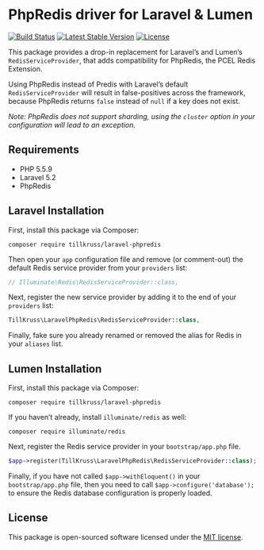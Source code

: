 # PhpRedis driver for Laravel & Lumen

[![Build Status](https://travis-ci.org/tillkruss/laravel-phpredis.svg?branch=master)](https://travis-ci.org/tillkruss/laravel-phpredis)
[![Latest Stable Version](https://poser.pugx.org/tillkruss/laravel-phpredis/v/stable)](https://packagist.org/packages/tillkruss/laravel-phpredis)
[![License](https://poser.pugx.org/tillkruss/laravel-phpredis/license)](https://packagist.org/packages/tillkruss/laravel-phpredis)

This package provides a drop-in replacement for Laravel’s and Lumen’s `RedisServiceProvider`, that adds compatibility for PhpRedis, the PCEL Redis Extension.

Using PhpRedis instead of Predis with Laravel’s default `RedisServiceProvider` will result in false-positives across the framework, because PhpRedis returns `false` instead of `null` if a key does not exist.

*Note: PhpRedis does not support sharding, using the `cluster` option in your configuration will lead to an exception.*

## Requirements

- PHP 5.5.9
- Laravel 5.2
- PhpRedis

## Laravel Installation

First, install this package via Composer:

```
composer require tillkruss/laravel-phpredis
```

Then open your `app` configuration file and remove (or comment-out) the default Redis service provider from your `providers` list:

```php
// Illuminate\Redis\RedisServiceProvider::class,
```

Next, register the new service provider by adding it to the end of your `providers` list:

```php
TillKruss\LaravelPhpRedis\RedisServiceProvider::class,
```

Finally, fake sure you already renamed or removed the alias for Redis in your `aliases` list.


## Lumen Installation

First, install this package via Composer:

```
composer require tillkruss/laravel-phpredis
```

If you haven’t already, install `illuminate/redis` as well:

```
composer require illuminate/redis
```

Next, register the Redis service provider in your `bootstrap/app.php` file.

```php
$app->register(TillKruss\LaravelPhpRedis\RedisServiceProvider::class);
```

Finally, if you have not called `$app->withEloquent()` in your `bootstrap/app.php` file, then you need to call `$app->configure('database');` to ensure the Redis database configuration is properly loaded.


## License

This package is open-sourced software licensed under the [MIT license](http://opensource.org/licenses/MIT).

